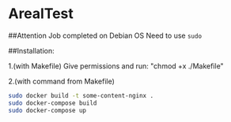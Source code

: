 # ArealTest

##Attention
Job completed on Debian OS
Need to use `sudo`

##Installation:

1.(with Makefile)
Give permissions and run: "chmod +x ./Makefile"

2.(with command from Makefile)
```bash
sudo docker build -t some-content-nginx .
sudo docker-compose build
sudo docker-compose up
```
